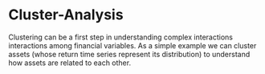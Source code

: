 # Cluster-Analysis
Clustering can be a first step in understanding complex interactions interactions among financial variables.
As a simple example we can cluster assets (whose return time series represent its distribution) to understand how assets are related to each other. 
